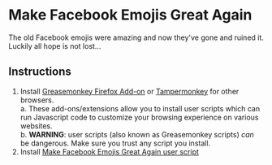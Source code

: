 # Make Facebook Emojis Great Again
The old Facebook emojis were amazing and now they've gone and ruined it. Luckily all hope is not lost...

## Instructions
1. Install [Greasemonkey Firefox Add-on](https://addons.mozilla.org/en-US/firefox/addon/greasemonkey/) or [Tampermonkey](https://tampermonkey.net/) for other browsers.  
  a. These add-ons/extensions allow you to install user scripts which can run Javascript code to customize your browsing experience on various websites.  
  b. **WARNING**: user scripts (also known as Greasemonkey scripts) _can_ be dangerous. Make sure you trust any script you install.  
2. Install [Make Facebook Emojis Great Again user script](https://github.com/MCWoo/MakeFbEmojisGreatAgain/raw/master/make_fb_emojis_great.user.js)
